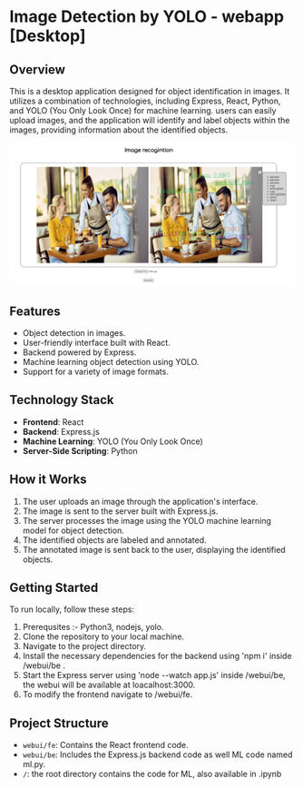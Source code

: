 # Image Detection by YOLO - webapp [Desktop]

## Overview
This is a desktop application designed for object identification in images. It utilizes a combination of technologies, including Express, React, Python, and YOLO (You Only Look Once) for machine learning. users can easily upload images, and the application will identify and label objects within the images, providing information about the identified objects.

![Sample Image](https://github.com/Ajr-r/img_detection_yolo/blob/2da9d4e01c2c43ec4bd2cd3855ac51ed839bf39e/ai_rec.png)



## Features
- Object detection in images.
- User-friendly interface built with React.
- Backend powered by Express.
- Machine learning object detection using YOLO.
- Support for a variety of image formats.

## Technology Stack
- **Frontend**: React
- **Backend**: Express.js
- **Machine Learning**: YOLO (You Only Look Once)
- **Server-Side Scripting**: Python

## How it Works
1. The user uploads an image through the application's interface.
2. The image is sent to the server built with Express.js.
3. The server processes the image using the YOLO machine learning model for object detection.
4. The identified objects are labeled and annotated.
5. The annotated image is sent back to the user, displaying the identified objects.

## Getting Started
To run locally, follow these steps:
1. Prerequsites :- Python3, nodejs, yolo. 
2. Clone the repository to your local machine.
3. Navigate to the project directory.
4. Install the necessary dependencies for the backend using 'npm i' inside /webui/be .
5. Start the Express server using 'node --watch app.js' inside /webui/be, the webui will be available at loacalhost:3000.
6. To modify the frontend navigate to /webui/fe.

## Project Structure
- `webui/fe`: Contains the React frontend code.
- `webui/be`: Includes the Express.js backend code as well ML code named ml.py.
- `/`: the root directory contains the code for ML, also available in .ipynb


